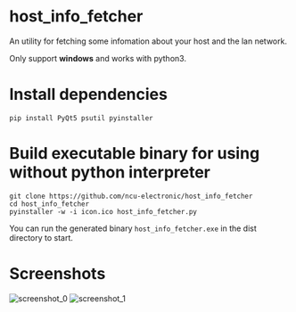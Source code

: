 # host_info_fetcher
An utility for fetching some infomation about your host and the lan network.

Only support **windows** and works with python3.

# Install dependencies
```
pip install PyQt5 psutil pyinstaller
```

# Build executable binary for using without python interpreter
```
git clone https://github.com/ncu-electronic/host_info_fetcher
cd host_info_fetcher
pyinstaller -w -i icon.ico host_info_fetcher.py
```
You can run the generated binary `host_info_fetcher.exe` in the dist directory to start.

# Screenshots
![screenshot_0](https://raw.githubusercontent.com/ncu-electronic/host_info_fetcher/master/screenshots/Snipaste_2018-09-15_17-13-58.png)
![screenshot_1](https://raw.githubusercontent.com/ncu-electronic/host_info_fetcher/master/screenshots/Snipaste_2018-09-15_17-14-16.png)
